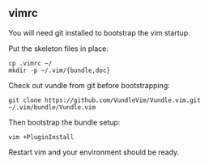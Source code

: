 vimrc
-----

You will need git installed to bootstrap the vim startup.

Put the skeleton files in place:

	cp .vimrc ~/
	mkdir -p ~/.vim/{bundle,doc}

Check out vundle from git before bootstrapping:

	git clone https://github.com/VundleVim/Vundle.vim.git ~/.vim/bundle/Vundle.vim

Then bootstrap the bundle setup:

	vim +PluginInstall

Restart vim and your environment should be ready.
